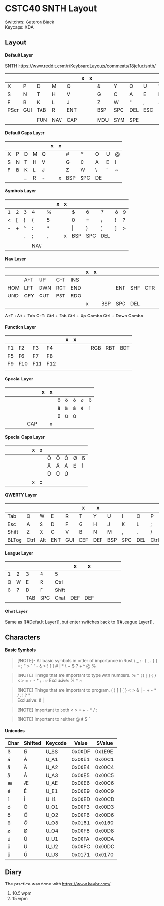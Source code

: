# CSTC40 SNTH Layout

Switches: Gateron Black  
Keycaps: XDA

## Layout

#### Default Layer
SNTH https://www.reddit.com/r/KeyboardLayouts/comments/18jefux/snth/

|      |     |     |     |     | x   | x   |     |     |     |     |     |
| ---- | --- | --- | --- | --- | --- | --- | --- | --- | --- | --- | --- |
| X    | P   | D   | M   | Q   |     |     | &   | Y   | O   | U   | '   |
| S    | N   | T   | H   | V   |     |     | G   | C   | A   | E   | I   |
| F    | B   | K   | L   | J   |     |     | Z   | W   | "   | ,   | .   |
| PScr | GUI | TAB | R   | ENT |     |     | BSP | SPC | DEL | ESC |     |
|      |     |     |     |     |     |     |     |     |     |     |     |
|      |     | FUN | NAV | CAP |     |     | MOU | SYM | SPE |     |     |

#### Default Caps Layer
|     |     |     |     |     | x   | x   |     |     |     |     |     |
| --- | --- | --- | --- | --- | --- | --- | --- | --- | --- | --- | --- |
| X   | P   | D   | M   | Q   |     |     | #   | Y   | O   | U   | @   | 
| S   | N   | T   | H   | V   |     |     | G   | C   | A   | E   | I   |
| F   | B   | K   | L   | J   |     |     | Z   | W   | \\  | \`  | ~   |
|     |     | _   | R   | -   |     | x   | BSP | SPC | DE  |     |     |

#### Symbols Layer
|     |     |     |     |     | x   | x   |     |     |     |     |     |
| --- | --- | --- | --- | --- | --- | --- | --- | --- | --- | --- | --- |
| 1   | 2   | 3   | 4   | %   |     |     | $   | 6   | 7   | 8   | 9   |
| <   | [   | {   | (   | 5   |     |     | 0   | =   | /   | !   | ?   |
| -   | +   | ^   | :   | *   |     |     | \|  | )   | }   | ]   | >   |
|     |     | .   | ;   | ,   |     | x   | BSP | SPC | DEL |     |     |
|     |     |     |     |     |     |     |     |     |     |     |     |
|     |     |     | NAV |     |     |     |     |     |     |     |     |

#### Nav Layer
|     |     |     |     |     | x   | x   |     |     |     |     |     |
| --- | --- | --- | --- | --- | --- | --- | --- | --- | --- | --- | --- |
|     | A+T | UP  | C+T | INS |     |     |     |     |     |     |     |
| HOM | LFT | DWN | RGT | END |     |     |     | ENT | SHF | CTR | ALT |
| UND | CPY | CUT | PST | RDO |     |     |     |     |     |     |     |
|     |     |     |     |     | x   |     | BSP | SPC | DEL |     |     |
A+T : Alt + Tab
C+T: Ctrl + Tab
Ctrl + Up Combo
Ctrl + Down Combo

#### Function Layer
|     |     |     |     |     | x   | x   |     |     |     |     |     |
| --- | --- | --- | --- | --- | --- | --- | --- | --- | --- | --- | --- |
| F1  | F2  | F3  | F4  |     |     |     |     |     | RGB | RBT | BOT |
| F5  | F6  | F7  | F8  |     |     |     |     |     |     |     |     |
| F9  | F10 | F11 | F12 |     |     |     |     |     |     |     |     |
|     |     |     |     |     |     |     |     |     |     |     |     |

#### Special Layer
|     |     |     |     |     | x   | x   |     |     |     |     |     |
| --- | --- | --- | --- | --- | --- | --- | --- | --- | --- | --- | --- |
|     |     |     |     |     |     |     | ő   | ö   | ó   | ø   | ß   |
|     |     |     |     |     |     |     | å   | ä   | á   | é   | í   |
|     |     |     |     |     |     |     | ű   | ü   | ú   |     |     |
|     |     |     |     | CAP |     | x   |     |     |     |     |     |

#### Special Caps Layer
|     |     |     |     |     | x   | x   |     |     |     |     |     |
| --- | --- | --- | --- | --- | --- | --- | --- | --- | --- | --- | --- |
|     |     |     |     |     |     |     | Ő   | Ö   | Ó   | Ø   | ẞ   |
|     |     |     |     |     |     |     | Å   | Ä   | Á   | É   | Í   |
|     |     |     |     |     |     |     | Ű   | Ü   | Ú   |     |     |
|     |     |     |     |     | x   | x   |     |     |     |     |     |

#### QWERTY Layer
|       |      |     |     |     | x   | x   |     |     |     |      |       |
| ----- | ---- | --- | --- | --- | --- | --- | --- | --- | --- | ---- | ----- |
| Tab   | Q    | W   | E   | R   | T   | Y   | U   | I   | O   | P    | Bksp  |
| Esc   | A    | S   | D   | F   | G   | H   | J   | K   | L   | ;    | "     |
| Shift | Z    | X   | C   | V   | B   | N   | M   | ,   | .   | /    | Enter |
| BLTog | Ctrl | Alt | ENT | GUI | DEF | DEF | BSP | SPC | DEL | Ctrl | Alt   |

#### League Layer
|     |     |     |     |       | x   | x   |     |     |     |     |     |
| --- | --- | --- | --- | ----- | --- | --- | --- | --- | --- | --- | --- |
| 1   | 2   | 3   | 4   | 5     |     |     |     |     |     |     |     |
| Q   | W   | E   | R   | Ctrl  |     |     |     |     |     |     |     |
| 6   | 7   | D   | F   | Shift |     |     |     |     |     |     |     |
|     |     | TAB | SPC | Chat  | DEF | DEF |     |     |     |     |     |

#### Chat Layer
Same as [[#Default Layer]], but enter switches back to [[#League Layer]].

## Characters

#### Basic Symbols

> [!NOTE]- All basic symbols in order of importance in Rust
> / _ : ( ) , . { } = ; " > \` ' - & < ! [ ] # | * \ ~ $ ? + ^ @ %

> [!NOTE] Things that are important to type with numbers.
> % ^ ( ) [ ] { } < > = + - * / : ~ 
> Exclusive: % ^ ~

> [!NOTE] Things that are important to program.
> ( ) [ ] { } < > & | = + - * / : ! ? " \
> Exclusive: & |

> [!NOTE] Important to both
> < > = + - * / :

> [!NOTE] Important to neither
> @ # $ \`

#### Unicodes
| Char | Shifted | Keycode | Value  | SValue |
| ---- | ------- | ------- | ------ | ------ |
| ß    | ẞ       | U_SS    | 0x00DF | 0x1E9E |
| á    | Á       | U_A1    | 0x00E1 | 0x00C1 |
| ä    | Ä       | U_A2    | 0x00E4 | 0x00C4 |
| å    | Å       | U_A3    | 0x00E5 | 0x00C5 |
| æ    | Æ       | U_AE    | 0x00E6 | 0x00C6 |
| é    | É       | U_E1    | 0x00E9 | 0x00C9 |
| í    | Í       | U_I1    | 0x00ED | 0x00CD |
| ó    | Ó       | U_O1    | 0x00F3 | 0x00D3 |
| ö    | Ö       | U_O2    | 0x00F6 | 0x00D6 |
| ő    | Ő       | U_O3    | 0x0151 | 0x0150 |
| ø    | Ø       | U_O4    | 0x00F8 | 0x00D8 |
| ú    | Ú       | U_U1    | 0x00FA | 0x00DA |
| ü    | Ü       | U_U2    | 0x00FC | 0x00DC |
| ű    | Ű       | U_U3    | 0x0171 | 0x0170 |

## Diary

The practice was done with https://www.keybr.com/.

1. 10.5 wpm
2. 15 wpm